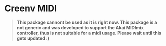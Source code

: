 # Creenv MIDI

> **This package cannont be used as it is right now. This package is a not generic and was developed to support the Akai MIDImix controller, thus is not suitable for a midi usage. Please wait until this gets updated :)**
